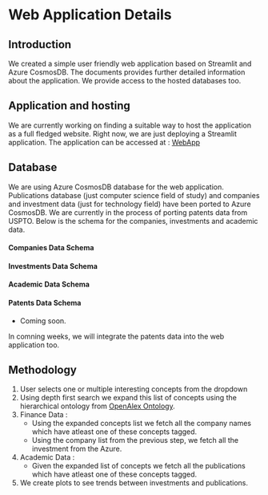 # Web Application Details

## Introduction
We created a simple user friendly web application based on Streamlit and Azure CosmosDB. The documents provides further detailed information about the application. We provide access to the hosted databases too. 


## Application and hosting
We are currently working on finding a suitable way to host the application as a full fledged website. Right now, we are just deploying a Streamlit application. The application can be accessed at : [WebApp]()

## Database 
We are using Azure CosmosDB database for the web application. Publications database (just computer science field of study) and companies and investment data (just for technology field) have been ported to Azure CosmosDB. We are currently in the process of porting patents data from USPTO. Below is the schema for the companies, investments and academic data. 

#### Companies Data Schema
#### Investments Data Schema
#### Academic Data Schema
#### Patents Data Schema
- Coming soon. 

In comning weeks, we will integrate the patents data into the web application too.


## Methodology
1. User selects one or multiple interesting concepts from the dropdown
2. Using depth first search we expand this list of concepts using the hierarchical ontology from [OpenAlex Ontology](https://docs.google.com/spreadsheets/d/1LBFHjPt4rj_9r0t0TTAlT68NwOtNH8Z21lBMsJDMoZg/edit#gid=575855905). 
3. Finance Data :
    - Using the expanded concepts list we fetch all the company names which have atleast one of these concepts tagged.
    - Using the company list from the previous step, we fetch all the investment from the Azure.
4. Academic Data :
    - Given the expanded list of concepts we fetch all the publications which have atleast one of these concepts tagged.
5. We create plots to see trends between investments and publications. 